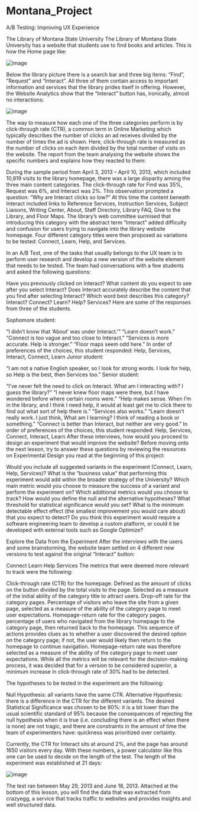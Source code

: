 # Montana_Project
A/B Testing: Improving UX Experience

The Library of Montana State University
The Library of Montana State University has a website that students use to find books and articles. This is how the Home page  like:

![image](https://user-images.githubusercontent.com/56586631/181240259-a49d8a13-a21c-4051-b53f-7d73d2d32355.png)


Below the library picture there is a search bar and three big items: “Find”, “Request” and “Interact”. All three of them contain access to important information and services that the library prides itself in offering. However, the Website Analytics show that the “Interact” button has, ironically, almost no interactions:

![image](https://user-images.githubusercontent.com/56586631/181240301-eaa85d0c-c480-40af-b3f3-cb85c3efdeab.png)


The way to measure how each one of the three categories perform is by click-through rate (CTR), a common term in Online Marketing which typically describes the number of clicks an ad receives divided by the number of times the ad is shown. Here, click-through rate is measured as the number of clicks on each item divided by the total number of visits on the website. The report from the team analysing the website shows the specific numbers and explains how they reacted to them:

During the sample period from April 3, 2013 – April 10, 2013, which included 10,819 visits to the library homepage, there was a large disparity among the three main content categories. The click-through rate for Find was 35%, Request was 6%, and Interact was 2%. This observation prompted a question: “Why are Interact clicks so low?” At this time the content beneath Interact included links to Reference Services, Instruction Services, Subject Liaisons, Writing Center, About, Staff Directory, Library FAQ, Give to the Library, and Floor Maps. The library’s web committee surmised that introducing this category with the abstract term “Interact” added difficulty and confusion for users trying to navigate into the library website homepage. Four different category titles were then proposed as variations to be tested: Connect, Learn, Help, and Services.

In an A/B Test, one of the tasks that usually belongs to the UX team is to perform user research and develop a new version of the website element that needs to be tested. The team had conversations with a few students and asked the following questions:

Have you previously clicked on Interact?
What content do you expect to see after you select Interact?
Does Interact accurately describe the content that you find after selecting Interact?
Which word best describes this category? Interact? Connect? Learn? Help? Services?
Here are some of the responses from three of the students.

Sophomore student:

“I didn’t know that ‘About’ was under Interact.'”
“Learn doesn’t work.”
“Connect is too vague and too close to Interact.”
“Services is more accurate. Help is stronger.”
“Floor maps seem odd here.”
In order of preferences of the choices, this student responded: Help, Services, Interact, Connect, Learn
Junior student:

“I am not a native English speaker, so I look for strong words. I look for help, so Help is the best, then Services too.”
Senior student:

“I’ve never felt the need to click on Interact. What am I interacting with? I guess the library?”
“I never knew floor maps were there, but I have wondered before where certain rooms were.”
“Help makes sense. When I’m in the library, and I think I need help, it would at least get me to click there to find out what sort of help there is.”
“Services also works.”
“Learn doesn’t really work. I just think, What am I learning? I think of reading a book or something.”
“Connect is better than Interact, but neither are very good.”
In order of preferences of the choices, this student responded: Help, Services, Connect, Interact, Learn
After these interviews, how would you proceed to design an experiment that would improve the website? Before moving onto the next lesson, try to answer these questions by reviewing the resources on Experimental Design you read at the beginning of this project:

Would you include all suggested variants in the experiment (Connect, Learn, Help, Services)?
What is the “business value” that performing this experiment would add within the broader strategy of the University?
Which main metric would you choose to measure the success of a variant and perform the experiment on?
Which additional metrics would you choose to track?
How would you define the null and the alternative hypotheses?
What threshold for statistical significance would you set?
What is the minimum detectable effect effect (the smallest improvement you would care about) that you expect to detect?
Do you think this experiment would require a software engineering team to develop a custom platform, or could it be developed with external tools such as Google Optimize?

Explore the Data from the Experiment
After the interviews with the users and some brainstorming, the website team settled on 4 different new versions to test against the original “Interact” button:

Connect
Learn
Help
Services
The metrics that were deemed more relevant to track were the following:

Click-through rate (CTR) for the homepage. Defined as the amount of clicks on the button divided by the total visits to the page. Selected as a measure of the initial ability of the category title to attract users.
Drop-off rate for the category pages. Percentage of visitors who leave the site from a given page, selected as a measure of the ability of the category page to meet user expectations.
Homepage-return rate for the category pages. percentage of users who navigated from the library homepage to the category page, then returned back to the homepage. This sequence of actions provides clues as to whether a user discovered the desired option on the category page; if not, the user would likely then return to the homepage to continue navigation. Homepage-return rate was therefore selected as a measure of the ability of the category page to meet user expectations.
While all the metrics will be relevant for the decision-making process, it was decided that for a version to be considered superior, a minimum increase in click-through rate of 30% had to be detected.

The hypotheses to be tested in the experiment are the following:

Null Hypothesis: all variants have the same CTR.
Alternative Hypothesis: there is a difference in the CTR for the different variants.
The desired Statistical Significance was chosen to be 90%: it is a bit lower than the usual scientific standard of 95% because the consequences of rejecting the null hypothesis when it is true (i.e. concluding there is an effect when there is none) are not tragic, and there are constraints in the amount of time the team of experimenters have: quickness was prioritized over certainty.

Currently, the CTR for Interact sits at around 2%, and the page has around 1650 visitors every day.  With these numbers, a power calculator like this one can be used to decide on the length of the test. The length of the experiment was established at 21 days:

![image](https://user-images.githubusercontent.com/56586631/181240141-e308c737-b4bc-4c1c-be59-f6e94f15f9be.png)


The test ran between May 29, 2013 and June 18, 2013. Attached at the bottom of this lesson, you will find the data that was extracted from crazyegg, a service that tracks traffic to websites and provides insights and well structured data.
